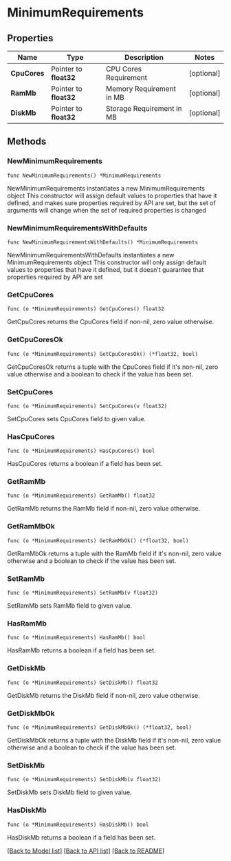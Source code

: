 # MinimumRequirements

## Properties

Name | Type | Description | Notes
------------ | ------------- | ------------- | -------------
**CpuCores** | Pointer to **float32** | CPU Cores Requirement | [optional] 
**RamMb** | Pointer to **float32** | Memory Requirement in MB | [optional] 
**DiskMb** | Pointer to **float32** | Storage Requirement in MB | [optional] 

## Methods

### NewMinimumRequirements

`func NewMinimumRequirements() *MinimumRequirements`

NewMinimumRequirements instantiates a new MinimumRequirements object
This constructor will assign default values to properties that have it defined,
and makes sure properties required by API are set, but the set of arguments
will change when the set of required properties is changed

### NewMinimumRequirementsWithDefaults

`func NewMinimumRequirementsWithDefaults() *MinimumRequirements`

NewMinimumRequirementsWithDefaults instantiates a new MinimumRequirements object
This constructor will only assign default values to properties that have it defined,
but it doesn't guarantee that properties required by API are set

### GetCpuCores

`func (o *MinimumRequirements) GetCpuCores() float32`

GetCpuCores returns the CpuCores field if non-nil, zero value otherwise.

### GetCpuCoresOk

`func (o *MinimumRequirements) GetCpuCoresOk() (*float32, bool)`

GetCpuCoresOk returns a tuple with the CpuCores field if it's non-nil, zero value otherwise
and a boolean to check if the value has been set.

### SetCpuCores

`func (o *MinimumRequirements) SetCpuCores(v float32)`

SetCpuCores sets CpuCores field to given value.

### HasCpuCores

`func (o *MinimumRequirements) HasCpuCores() bool`

HasCpuCores returns a boolean if a field has been set.

### GetRamMb

`func (o *MinimumRequirements) GetRamMb() float32`

GetRamMb returns the RamMb field if non-nil, zero value otherwise.

### GetRamMbOk

`func (o *MinimumRequirements) GetRamMbOk() (*float32, bool)`

GetRamMbOk returns a tuple with the RamMb field if it's non-nil, zero value otherwise
and a boolean to check if the value has been set.

### SetRamMb

`func (o *MinimumRequirements) SetRamMb(v float32)`

SetRamMb sets RamMb field to given value.

### HasRamMb

`func (o *MinimumRequirements) HasRamMb() bool`

HasRamMb returns a boolean if a field has been set.

### GetDiskMb

`func (o *MinimumRequirements) GetDiskMb() float32`

GetDiskMb returns the DiskMb field if non-nil, zero value otherwise.

### GetDiskMbOk

`func (o *MinimumRequirements) GetDiskMbOk() (*float32, bool)`

GetDiskMbOk returns a tuple with the DiskMb field if it's non-nil, zero value otherwise
and a boolean to check if the value has been set.

### SetDiskMb

`func (o *MinimumRequirements) SetDiskMb(v float32)`

SetDiskMb sets DiskMb field to given value.

### HasDiskMb

`func (o *MinimumRequirements) HasDiskMb() bool`

HasDiskMb returns a boolean if a field has been set.


[[Back to Model list]](../README.md#documentation-for-models) [[Back to API list]](../README.md#documentation-for-api-endpoints) [[Back to README]](../README.md)


